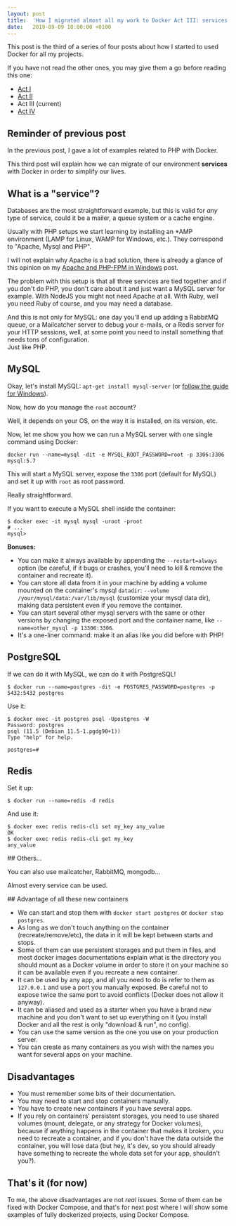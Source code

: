 ```yaml
---
layout: post
title:  'How I migrated almost all my work to Docker Act III: services'
date:   2019-09-09 10:00:00 +0100
---
```


This post is the third of a series of four posts about how I started to used Docker for all my projects.

If you have not read the other ones, you may give them a go before reading this one:

* [Act I](/2019/08/26/how-I-migrated-almost-all-my-work-to-docker-act-I-genesis.html)
* [Act II](/2019/09/02/how-I-migrated-almost-all-my-work-to-docker-act-II-php.html)
* Act III (current)
* [Act IV](/2019/09/16/how-I-migrated-almost-all-my-work-to-docker-act-IV-compose.html)

## Reminder of previous post

In the previous post, I gave a lot of examples related to PHP with Docker.

This third post will explain how we can migrate of our environment **services** with Docker in order to simplify our lives.

## What is a "service"?

Databases are the most straightforward example, but this is valid for _any_ type of service, could it be a mailer, a queue system or a cache engine.

Usually with PHP setups we start learning by installing an *AMP environment (LAMP for Linux, WAMP for Windows, etc.). They correspond to "Apache, Mysql and PHP".

I will not explain why Apache is a bad solution, there is already a glance of this opinion on my [Apache and PHP-FPM in Windows](/2017/11/11/apache-and-php-fpm-in-windows.html) post.

The problem with this setup is that all three services are tied together and if you don't do PHP, you don't care about it and just want a MySQL server for example. With NodeJS you might not need Apache at all. With Ruby, well you need Ruby of course, and you may need a database.

And this is not only for MySQL: one day you'll end up adding a RabbitMQ queue, or a Mailcatcher server to debug your e-mails, or a Redis server for your HTTP sessions, well, at some point you need to install something that needs tons of configuration.<br>
Just like PHP.

## MySQL

Okay, let's install MySQL: `apt-get install mysql-server` (or [follow the guide for Windows](https://dev.mysql.com/downloads/mysql/)).

Now, how do you manage the `root` account?

Well, it depends on your OS, on the way it is installed, on its version, etc.

Now, let me show you how we can run a MySQL server with one single command using Docker:

```shell script
docker run --name=mysql -dit -e MYSQL_ROOT_PASSWORD=root -p 3306:3306 mysql:5.7
```

This will start a MySQL server, expose the `3306` port (default for MySQL) and set it up with `root` as root password.

Really straightforward.

If you want to execute a MySQL shell inside the container:

```
$ docker exec -it mysql mysql -uroot -proot
# ...
mysql>
```

**Bonuses:**

* You can make it always available by appending the `--restart=always` option (be careful, if it bugs or crashes, you'll need to kill & remove the container and recreate it).
* You can store all data from it in your machine by adding a volume mounted on the container's mysql `datadir`: `--volume /your/mysql/data:/var/lib/mysql` (customize your mysql data dir), making data persistent even if you remove the container.
* You can start several other mysql servers with the same or other versions by changing the exposed port and the container name, like `--name=other_mysql -p 13306:3306`.
* It's a one-liner command: make it an alias like you did before with PHP!

## PostgreSQL

If we can do it with MySQL, we can do it with PostgreSQL!

```
$ docker run --name=postgres -dit -e POSTGRES_PASSWORD=postgres -p 5432:5432 postgres
```

Use it:

```
$ docker exec -it postgres psql -Upostgres -W                                                                                  
Password: postgres
psql (11.5 (Debian 11.5-1.pgdg90+1))
Type "help" for help.

postgres=#
```

## Redis

Set it up:

```
$ docker run --name=redis -d redis
```

And use it:

```
$ docker exec redis redis-cli set my_key any_value
OK
$ docker exec redis redis-cli get my_key
any_value
```

## Others...

You can also use mailcatcher, RabbitMQ, mongodb...

Almost every service can be used.

## Advantage of all these new containers

* We can start and stop them with `docker start postgres` or `docker stop postgres`.
* As long as we don't touch anything on the container (recreate/remove/etc), the data in it will be kept between starts and stops.
* Some of them can use persistent storages and put them in files, and most docker images documentations explain what is the directory you should mount as a Docker volume in order to store it on your machine so it can be available even if you recreate a new container.
* It can be used by any app, and all you need to do is refer to them as `127.0.0.1` and use a port you manually exposed. Be careful not to expose twice the same port to avoid conflicts (Docker does not allow it anyway).
* It can be aliased and used as a starter when you have a brand new machine and you don't want to set up everything on it (you install Docker and all the rest is only "download & run", no config).
* You can use the same version as the one you use on your production server.
* You can create as many containers as you wish with the names you want for several apps on your machine.

## Disadvantages

* You must remember some bits of their documentation.
* You may need to start and stop containers manually.
* You have to create new containers if you have several apps.
* If you rely on containers' persistent storages, you need to use shared volumes (mount, delegate, or any strategy for Docker volumes), because if anything happens in the container that makes it broken, you need to recreate a container, and if you don't have the data outside the container, you will lose data (but hey, it's dev, so you should already have something to recreate the whole data set for your app, shouldn't you?).

## That's it (for now)

To me, the above disadvantages are not _real_ issues. Some of them can be fixed with Docker Compose, and that's for next post where I will show some examples of fully dockerized projects, using Docker Compose.
